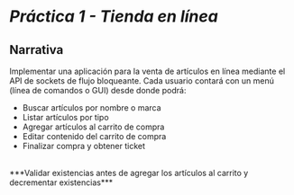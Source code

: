 # ***Práctica 1 - Tienda en línea***
## Narrativa
Implementar una aplicación para la venta de artículos en línea mediante el API de sockets de flujo bloqueante.
Cada usuario contará con un menú (línea de comandos o GUI) desde donde podrá:
- Buscar artículos por nombre o marca 
- Listar artículos por tipo
- Agregar artículos al carrito de compra
- Editar contenido del carrito de compra
- Finalizar compra y obtener ticket
<br>
***Validar existencias antes de agregar los artículos al carrito y decrementar existencias*** 

## 

